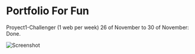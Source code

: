 # Portfolio For Fun
 Proyect1-Challenger (1 web per week)
 26 of November to 30 of November: Done.

![Screenshot](page-preview.png)
